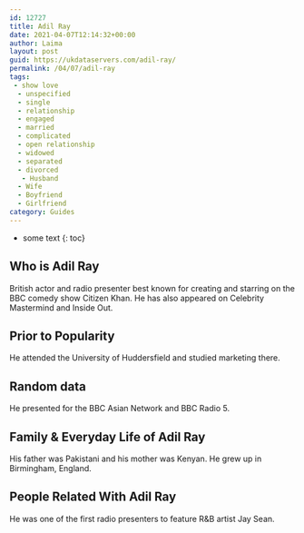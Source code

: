 ```yaml
---
id: 12727
title: Adil Ray
date: 2021-04-07T12:14:32+00:00
author: Laima
layout: post
guid: https://ukdataservers.com/adil-ray/
permalink: /04/07/adil-ray
tags:
 - show love
  - unspecified
  - single
  - relationship
  - engaged
  - married
  - complicated
  - open relationship
  - widowed
  - separated
  - divorced
   - Husband
  - Wife
  - Boyfriend
  - Girlfriend
category: Guides
---
```


* some text
{: toc}


## Who is Adil Ray
                  
                  
                  
British actor and radio presenter best known for creating and starring on the BBC comedy show Citizen Khan. He has also appeared on Celebrity Mastermind and Inside Out.
                  
              
            
              
            
                
                
                
## Prior to Popularity
                  
                  
                  
He attended the University of Huddersfield and studied marketing there.
                  
              
            
              
            
                
                
                
## Random data
                  
                  
                  
He presented for the BBC Asian Network and BBC Radio 5.
                  
              
            
              
            
                
                
                
## Family & Everyday Life of Adil Ray
                  
                  
                  
His father was Pakistani and his mother was Kenyan. He grew up in Birmingham, England.
                  
              
            
              
            
                
                
                
## People Related With Adil Ray
                  
                  
                  
He was one of the first radio presenters to feature R&B artist Jay Sean.
                  
              
            
              
            
                
              
            
              
              
            
            
              
            
          
          
          
